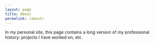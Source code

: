 ```yaml
---
layout: page
title: About
permalink: /about/
---
```


In my personal site, this page contains a long version of my professional
history: projects I have worked on, etc.
